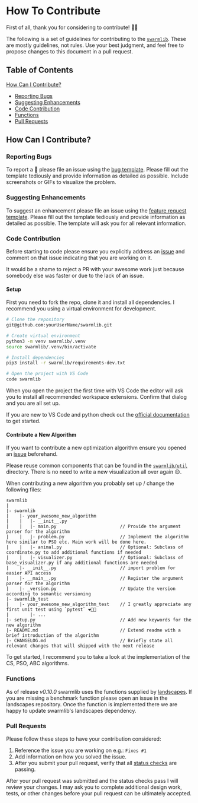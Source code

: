 # How To Contribute

First of all, thank you for considering to contribute! :pray::tada:

The following is a set of guidelines for contributing to the [`swarmlib`](https://github.com/HaaLeo/swarmlib#readme). These are mostly guidelines, not rules. Use your best judgment, and feel free to propose changes to this document in a pull request.

## Table of Contents
[How Can I Contribute?](#how-can-i-contribute)
  * [Reporting Bugs](#reporting-bugs)
  * [Suggesting Enhancements](#suggesting-enhancements)
  * [Code Contribution](#code-contribution)
  * [Functions](#functions)
  * [Pull Requests](#pull-requests)

## How Can I Contribute?

### Reporting Bugs

To report a :bug: please file an issue using the [bug template](https://github.com/HaaLeo/swarmlib/issues/new?template=bug_report.md).
Please fill out the template tediously and provide information as detailed as possible.
Include screenshots or GIFs to visualize the problem.

### Suggesting Enhancements

To suggest an enhancement please file an issue using the [feature request template](https://github.com/HaaLeo/swarmlib/issues/new?template=feature_request.md).
Please fill out the template tediously and provide information as detailed as possible. 
The template will ask you for all relevant information.

### Code Contribution

Before starting to code please ensure you explicitly address an [issue](https://github.com/HaaLeo/swarmlib/issues) and comment on that issue indicating that you are working on it.

It would be a shame to reject a PR with your awesome work just because somebody else was faster or due to the lack of an issue.

#### Setup

First you need to fork the repo, clone it and install all dependencies.
I recommend you using a virtual environment for development.

```zsh
# Clone the repository
git@github.com:yourUserName/swarmlib.git

# Create virtual environment
python3 -m venv swarmlib/.venv
source swarmlib/.venv/bin/activate

# Install dependencies
pip3 install -r swarmlib/requirements-dev.txt

# Open the project with VS Code
code swarmlib
```

When you open the project the first time with VS Code the editor will ask you to install all recommended workspace extensions.
Confirm that dialog and you are all set up.

If you are new to VS Code and python check out the [official documentation](https://code.visualstudio.com/docs/python/python-tutorial) to get started.

#### Contribute a New Algorithm

If you want to contribute a new optimization algorithm ensure you opened an [issue](https://github.com/HaaLeo/swarmlib/issues/new?template=feature_request.md) beforehand.

Please reuse common components that can be found in the [`swarmlib/util`](https://github.com/HaaLeo/swarmlib/tree/master/swarmlib/util) directory.
There is no need to write a new visualization all over again :wink:.

When contributing a new algorithm you probably set up / change the following files:

```
swarmlib
|
|- swarmlib
|    |- your_awesome_new_algorithm
|    |   |- __init__.py
|    |   |- main.py                        // Provide the argument parser for the algorithm
|    |   |- problem.py                     // Implement the algorithm here similar to PSO etc. Main work will be done here.
|    |   |- animal.py                      // Optional: Subclass of coordinate.py to add additional functions if needed
|    |   |- visualizer.py                  // Optional: Subclass of base_visualizer.py if any additional functions are needed
|    |- __init__.py                        // import problem for easier API access
|    |- __main__.py                        // Register the argument parser for the algorithm
|    |- _version.py                        // Update the version according to semantic versioning
|- swarmlib_test
|    |- your_awesome_new_algorithm_test    // I greatly appreciate any first unit test using `pytest` ❤️🙏🏼
|        |- ...
|- setup.py                                // Add new keywords for the new algorithm
|- README.md                               // Extend readme with a brief introduction of the algorithm
|- CHANGELOG.md                            // Briefly state all relevant changes that will shipped with the next release
```

To get started, I recommend you to take a look at the implementation of the CS, PSO, ABC algorithms.

### Functions

As of release _v0.10.0_ swarmlib uses the functions supplied by [landscapes](https://github.com/nathanrooy/landscapes#readme).
If you are missing a benchmark function please open an issue in the landscapes repository. 
Once the function is implemented there we are happy to update swarmlib's landscapes dependency.

### Pull Requests

Please follow these steps to have your contribution considered:

1. Reference the issue you are working on e.g.: `Fixes #1`
1. Add information on how you solved the issue.
1. After you submit your pull request, verify that all [status checks](https://help.github.com/articles/about-status-checks/) are passing.

After your pull request was submitted and the status checks pass I will review your changes.
I may ask you to complete additional design work, tests, or other changes before your pull request can be ultimately accepted.
